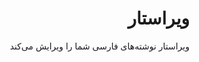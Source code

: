 <div dir="rtl" style="direction:rtl;text-align:right;">

# ویراستار

ویراستار نوشته‌های فارسی شما را ویرایش می‌کند

</div>